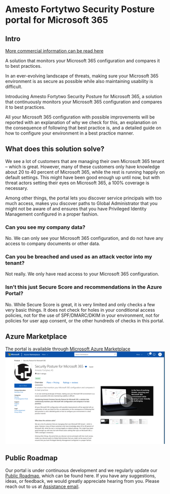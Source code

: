 # Amesto Fortytwo Security Posture portal for Microsoft 365

## Intro

[More commercial information can be read here](https://www.amestofortytwo.com/portal-by-fortytwo)

A solution that monitors your Microsoft 365 configuration and compares it to best practices.

In an ever-evolving landscape of threats, making sure your Microsoft 365 environment is as secure as possible while also maintaining usability is difficult.

Introducing Amesto Fortytwo Security Posture for Microsoft 365, a solution that continuously monitors your Microsoft 365 configuration and compares it to best practices.

All your Microsoft 365 configuration with possible improvements will be reported with an explanation of why we check for this, an explanation on the consequence of following that best practice is, and a detailed guide on how to configure your environment in a best practice manner.

## What does this solution solve?

We see a lot of customers that are managing their own Microsoft 365 tenant – which is great. However, many of these customers only have knowledge about 20 to 40 percent of Microsoft 365, while the rest is running happily on default settings. This might have been good enough up until now, but with threat actors setting their eyes on Microsoft 365, a 100% coverage is necessary.

Among other things, the portal lets you discover service principals with too much access, makes you discover paths to Global Administrator that you might not be aware of and ensures that you have Privileged Identity Management configured in a proper fashion.

### Can you see my company data?

No. We can only see your Microsoft 365 configuration, and do not have any access to company documents or other data.

### Can you be breached and used as an attack vector into my tenant?

Not really. We only have read access to your Microsoft 365 configuration.

### Isn’t this just Secure Score and recommendations in the Azure Portal?

No. While Secure Score is great, it is very limited and only checks a few very basic things. It does not check for holes in your conditional access policies, not for the use of SPF/DMARC/DKIM in your environment, not for policies for user app consent, or the other hundreds of checks in this portal.

## Azure Marketplace

The portal is available through [Microsoft Azure Marketplace](https://azuremarketplace.microsoft.com/en-us/marketplace/apps/amestofortytwoas1653635920536.securityposture-2023?tab=Overview)
![Azure marketplace screenshot](./media/marketplace_screenshot.png)

## Public Roadmap

Our portal is under continuous development and we regularly update our [Public Roadmap](https://github.com/orgs/amestofortytwo/projects/12), which can be found here. If you have any suggestions, ideas, or feedback, we would greatly appreciate hearing from you. Please reach out to us at [Assistance email](mailto:assistance@amestofortytwo.com).
